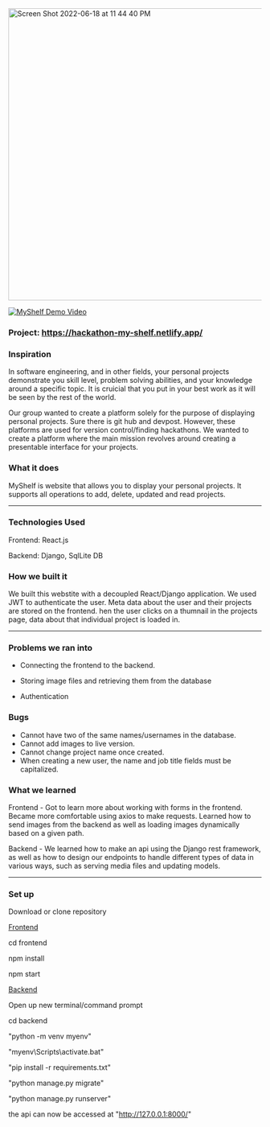 <img width="581" alt="Screen Shot 2022-06-18 at 11 44 40 PM" src="https://user-images.githubusercontent.com/68403991/174465150-f4037c2b-b81e-46b4-acc9-fd29efa3e378.png">

[![MyShelf Demo Video](https://img.youtube.com/vi/aozr4XJpuC0/0.jpg)](https://www.youtube.com/watch?v=aozr4XJpuC0&t=4s)

### Project: https://hackathon-my-shelf.netlify.app/

### Inspiration

In software engineering, and in other fields, your personal projects demonstrate you skill level, problem solving abilities, and your knowledge around a specific topic. It is cruicial that you put in your best work as it will be seen by the rest of the world.

Our group wanted to create a platform solely for the purpose of displaying personal projects. Sure there is git hub and devpost. However, these platforms are used for version control/finding hackathons. We wanted to create a platform where the main mission revolves around creating a presentable interface for your projects.

### What it does

MyShelf is website that allows you to display your personal projects. It supports all operations to add, delete, updated and read projects.

<hr/>

### Technologies Used

Frontend: React.js

Backend: Django, SqlLite DB

### How we built it

We built this webstite with a decoupled React/Django application. We used JWT to authenticate the user.
Meta data about the user and their projects are stored on the frontend. hen the user clicks on a thumnail in the projects page, data about that individual project is loaded in.

<hr/>

### Problems we ran into

- Connecting the frontend to the backend.

- Storing image files and retrieving them from the database

- Authentication

### Bugs

- Cannot have two of the same names/usernames in the database.
- Cannot add images to live version.
- Cannot change project name once created.
- When creating a new user, the name and job title fields must be capitalized.

### What we learned

Frontend - Got to learn more about working with forms in the frontend. Became more comfortable using axios to make requests. Learned how to send images from the backend as well as loading images dynamically based on a given path.

Backend - We learned how to make an api using the Django rest framework, as well as how to design our endpoints to handle different types of data in various ways, such as serving media files and updating models.

<hr/>

### Set up

Download or clone repository

<ins>Frontend</ins>

cd frontend

npm install

npm start

<ins>Backend</ins>

Open up new terminal/command prompt

cd backend

"python -m venv myenv"

"myenv\Scripts\activate.bat"

"pip install -r requirements.txt"

"python manage.py migrate"

"python manage.py runserver"

the api can now be accessed at "http://127.0.0.1:8000/"
